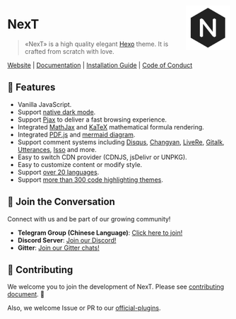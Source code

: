 <a title="NexT website" href="https://theme-next.js.org"><img align="right" alt="NexT logo" width="100" height="100" src="https://raw.githubusercontent.com/next-theme/hexo-theme-next/master/source/images/logo.svg"></a>

# NexT

> «NexT» is a high quality elegant [Hexo](https://hexo.io) theme. It is crafted from scratch with love.

[Website](https://theme-next.js.org) |
[Documentation](https://theme-next.js.org/docs/) |
[Installation Guide](https://theme-next.js.org/docs/getting-started/) |
[Code of Conduct](https://github.com/next-theme/hexo-theme-next/blob/master/.github/CODE_OF_CONDUCT.md)

## 🌟 Features

* Vanilla JavaScript.
* Support [native dark mode](https://caniuse.com/prefers-color-scheme).
* Support [Pjax](https://github.com/MoOx/pjax) to deliver a fast browsing experience.
* Integrated [MathJax](https://www.mathjax.org) and [KaTeX](https://katex.org) mathematical formula rendering.
* Integrated [PDF.js](https://mozilla.github.io/pdf.js/) and [mermaid diagram](https://mermaid-js.github.io/mermaid/).
* Support comment systems including [Disqus](https://disqus.com), [Changyan](https://changyan.kuaizhan.com), [LiveRe](https://livere.com), [Gitalk](https://gitalk.github.io), [Utterances](https://utteranc.es), [Isso](https://isso-comments.de) and more.
* Easy to switch CDN provider (CDNJS, jsDelivr or UNPKG).
* Easy to customize content or modify style.
* Support [over 20 languages](https://theme-next.js.org/docs/theme-settings/internationalization.html#Choosing-Language).
* Support [more than 300 code highlighting themes](https://theme-next.js.org/docs/theme-settings/miscellaneous.html#Codeblock-Style).

## 📢 Join the Conversation

Connect with us and be part of our growing community!

* **Telegram Group (Chinese Language)**: [Click here to join!](https://t.me/theme_next_cn)
* **Discord Server**: [Join our Discord!](https://discord.gg/qmkgkY3jaG)
* **Gitter**: [Join our Gitter chats!](https://app.gitter.im/#/room/#next:gitter.im)

## 🚀 Contributing

We welcome you to join the development of NexT. Please see [contributing document][contributing-document-url]. 🤗

Also, we welcome Issue or PR to our [official-plugins][official-plugins-url].

[contributing-document-url]: https://github.com/next-theme/hexo-theme-next/blob/master/.github/CONTRIBUTING.md
[official-plugins-url]: https://github.com/orgs/next-theme/repositories
